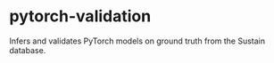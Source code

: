 # pytorch-validation
Infers and validates PyTorch models on ground truth from the Sustain database.
